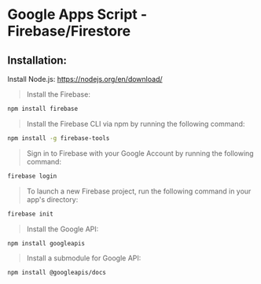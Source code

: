 # Google Apps Script - Firebase/Firestore

## Installation:

Install Node.js: https://nodejs.org/en/download/

> Install the Firebase:
```bash
npm install firebase
```
> Install the Firebase CLI via npm by running the following command:
```bash
npm install -g firebase-tools
```
> Sign in to Firebase with your Google Account by running the following command:
```bash
firebase login
```
> To launch a new Firebase project, run the following command in your app's directory:
```bash
firebase init
```
> Install the Google API:
```bash
npm install googleapis
```
> Install a submodule for Google API:
```bash
npm install @googleapis/docs
```
